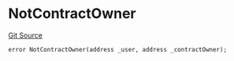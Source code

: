 # NotContractOwner
[Git Source](https://github.com/thrackle-io/tron/blob/bcd51b65303028319f618c7ac3ded4f0d5f7d964/src/client/token/handler/diamond/HandlerDiamondLib.sol)


```solidity
error NotContractOwner(address _user, address _contractOwner);
```

